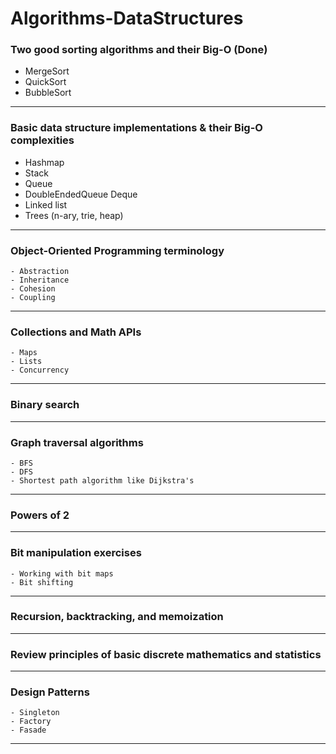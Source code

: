 # Algorithms-DataStructures

### Two good sorting algorithms and their Big-O (Done)
  - MergeSort
  - QuickSort
  - BubbleSort
----------------


### Basic data structure implementations & their Big-O complexities
   - Hashmap 
   - Stack 
   - Queue 
   - DoubleEndedQueue Deque
   - Linked list 
   - Trees (n-ary, trie, heap) 
----------------
   
### Object-Oriented Programming terminology
    - Abstraction 
    - Inheritance 
    - Cohesion 
    - Coupling
----------------

### Collections and Math APIs
    - Maps
    - Lists
    - Concurrency
----------------
  
### Binary search
----------------

### Graph traversal algorithms 
    - BFS 
    - DFS 
    - Shortest path algorithm like Dijkstra's
----------------

### Powers of 2
----------------

### Bit manipulation exercises
    - Working with bit maps 
    - Bit shifting
----------------

### Recursion, backtracking, and memoization
----------------

### Review principles of basic discrete mathematics and statistics
----------------

### Design Patterns
    - Singleton
    - Factory
    - Fasade
----------------
